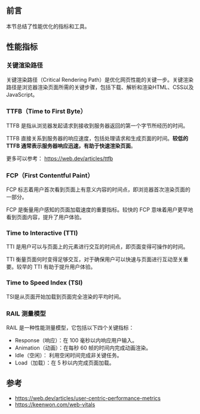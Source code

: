 ## 前言

本节总结了性能优化的指标和工具。

## 性能指标

### 关键渲染路径

关键渲染路径（Critical Rendering Path）是优化网页性能的关键一步。关键渲染路径是浏览器渲染页面所需的关键步骤，包括下载、解析和渲染HTML、CSS以及JavaScript。

### TTFB（Time to First Byte）

TTFB 是指从浏览器发起请求到接收到服务器返回的第一个字节所经历的时间。

TTFB 直接关系到服务器的响应速度，包括处理请求和生成页面的时间。**较低的 TTFB 通常表示服务器响应迅速，有助于快速渲染页面**。

更多可以参考： https://web.dev/articles/ttfb

### FCP（First Contentful Paint）

FCP 标志着用户首次看到页面上有意义内容的时间点，即浏览器首次渲染页面的一部分。

FCP 是衡量用户感知的页面加载速度的重要指标。较快的 FCP 意味着用户更早地看到页面内容，提升了用户体验。

### Time to Interactive (TTI)

TTI 是用户可以与页面上的元素进行交互的时间点，即页面变得可操作的时间。

TTI 衡量页面何时变得足够交互，对于确保用户可以快速与页面进行互动至关重要。较早的 TTI 有助于提升用户体验。


### Time to Speed Index (TSI)

TSI是从页面开始加载到页面完全渲染的平均时间。

### RAIL 测量模型

RAIL 是一种性能测量模型，它包括以下四个关键指标：

- Response（响应）：在 100 毫秒以内响应用户输入。
- Animation（动画）：在每秒 60 帧的时间内完成动画渲染。
- Idle（空闲）： 利用空闲时间完成非关键任务。
- Load（加载）：在 5 秒以内完成页面加载。


## 参考

- https://web.dev/articles/user-centric-performance-metrics
- https://keenwon.com/web-vitals
